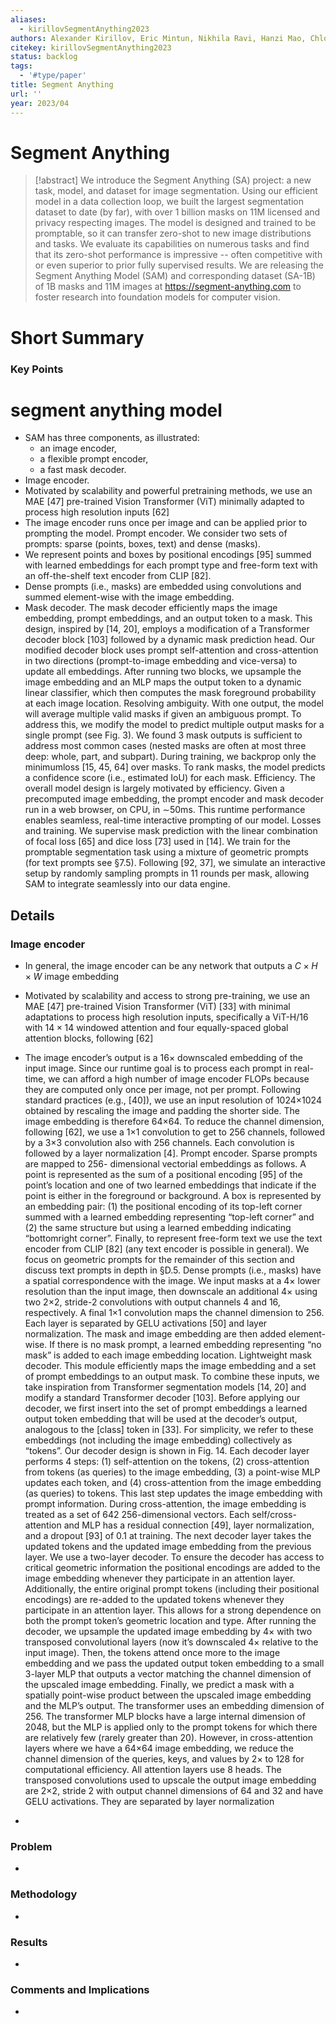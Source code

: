```yaml
---
aliases:
  - kirillovSegmentAnything2023
authors: Alexander Kirillov, Eric Mintun, Nikhila Ravi, Hanzi Mao, Chloe Rolland, Laura Gustafson, Tete Xiao, Spencer Whitehead, Alexander C. Berg, Wan-Yen Lo, Piotr Dollár, Ross Girshick
citekey: kirillovSegmentAnything2023
status: backlog
tags:
  - '#type/paper'
title: Segment Anything
url: ''
year: 2023/04
---
```


# Segment Anything

> \[!abstract\]
> We introduce the Segment Anything (SA) project: a new task, model, and dataset for image segmentation. Using our efficient model in a data collection loop, we built the largest segmentation dataset to date (by far), with over 1 billion masks on 11M licensed and privacy respecting images. The model is designed and trained to be promptable, so it can transfer zero-shot to new image distributions and tasks. We evaluate its capabilities on numerous tasks and find that its zero-shot performance is impressive -- often competitive with or even superior to prior fully supervised results. We are releasing the Segment Anything Model (SAM) and corresponding dataset (SA-1B) of 1B masks and 11M images at https://segment-anything.com to foster research into foundation models for computer vision.

# Short Summary

### Key Points

# segment anything model

- SAM has three components, as illustrated:
  - an image encoder,
  - a flexible prompt encoder,
  - a fast mask decoder.
- Image encoder.
- Motivated by scalability and powerful pretraining methods, we use an MAE \[47\] pre-trained Vision Transformer (ViT) minimally adapted to process high resolution inputs \[62\]
- The image encoder runs once per image and can be applied prior to prompting the model. Prompt encoder. We consider two sets of prompts: sparse (points, boxes, text) and dense (masks).
- We represent points and boxes by positional encodings \[95\] summed with learned embeddings for each prompt type and free-form text with an off-the-shelf text encoder from CLIP \[82\].
- Dense prompts (i.e., masks) are embedded using convolutions and summed element-wise with the image embedding.
- Mask decoder. The mask decoder efficiently maps the image embedding, prompt embeddings, and an output token to a mask. This design, inspired by \[14, 20\], employs a modification of a Transformer decoder block \[103\] followed by a dynamic mask prediction head. Our modified decoder block uses prompt self-attention and cross-attention in two directions (prompt-to-image embedding and vice-versa) to update all embeddings. After running two blocks, we upsample the image embedding and an MLP maps the output token to a dynamic linear classifier, which then computes the mask foreground probability at each image location. Resolving ambiguity. With one output, the model will average multiple valid masks if given an ambiguous prompt. To address this, we modify the model to predict multiple output masks for a single prompt (see Fig. 3). We found 3 mask outputs is sufficient to address most common cases (nested masks are often at most three deep: whole, part, and subpart). During training, we backprop only the minimumloss \[15, 45, 64\] over masks. To rank masks, the model predicts a confidence score (i.e., estimated IoU) for each mask. Efficiency. The overall model design is largely motivated by efficiency. Given a precomputed image embedding, the prompt encoder and mask decoder run in a web browser, on CPU, in ∼50ms. This runtime performance enables seamless, real-time interactive prompting of our model. Losses and training. We supervise mask prediction with the linear combination of focal loss \[65\] and dice loss \[73\] used in \[14\]. We train for the promptable segmentation task using a mixture of geometric prompts (for text prompts see §7.5). Following \[92, 37\], we simulate an interactive setup by randomly sampling prompts in 11 rounds per mask, allowing SAM to integrate seamlessly into our data engine.

## Details

### Image encoder

- In general, the image encoder can be any network that outputs a $C\times H\times W$ image embedding

- Motivated by scalability and access to strong pre-training, we use an MAE \[47\] pre-trained Vision Transformer (ViT) \[33\] with minimal adaptations to process high resolution inputs, specifically a ViT-H/16 with $14\times 14$ windowed attention and four equally-spaced global attention blocks, following \[62\]

- The image encoder’s output is a $16\times$ downscaled embedding of the input image. Since our runtime goal is to process each prompt in real-time, we can afford a high number of image encoder FLOPs because they are computed only once per image, not per prompt. Following standard practices (e.g., \[40\]), we use an input resolution of 1024×1024 obtained by rescaling the image and padding the shorter side. The image embedding is therefore 64×64. To reduce the channel dimension, following \[62\], we use a 1×1 convolution to get to 256 channels, followed by a 3×3 convolution also with 256 channels. Each convolution is followed by a layer normalization \[4\]. Prompt encoder. Sparse prompts are mapped to 256- dimensional vectorial embeddings as follows. A point is represented as the sum of a positional encoding \[95\] of the point’s location and one of two learned embeddings that indicate if the point is either in the foreground or background. A box is represented by an embedding pair: (1) the positional encoding of its top-left corner summed with a learned embedding representing “top-left corner” and (2) the same structure but using a learned embedding indicating “bottomright corner”. Finally, to represent free-form text we use the text encoder from CLIP \[82\] (any text encoder is possible in general). We focus on geometric prompts for the remainder of this section and discuss text prompts in depth in §D.5. Dense prompts (i.e., masks) have a spatial correspondence with the image. We input masks at a 4× lower resolution than the input image, then downscale an additional 4× using two 2×2, stride-2 convolutions with output channels 4 and 16, respectively. A final 1×1 convolution maps the channel dimension to 256. Each layer is separated by GELU activations \[50\] and layer normalization. The mask and image embedding are then added element-wise. If there is no mask prompt, a learned embedding representing “no mask” is added to each image embedding location. Lightweight mask decoder. This module efficiently maps the image embedding and a set of prompt embeddings to an output mask. To combine these inputs, we take inspiration from Transformer segmentation models \[14, 20\] and modify a standard Transformer decoder \[103\]. Before applying our decoder, we first insert into the set of prompt embeddings a learned output token embedding that will be used at the decoder’s output, analogous to the \[class\] token in \[33\]. For simplicity, we refer to these embeddings (not including the image embedding) collectively as “tokens”. Our decoder design is shown in Fig. 14. Each decoder layer performs 4 steps: (1) self-attention on the tokens, (2) cross-attention from tokens (as queries) to the image embedding, (3) a point-wise MLP updates each token, and (4) cross-attention from the image embedding (as queries) to tokens. This last step updates the image embedding with prompt information. During cross-attention, the image embedding is treated as a set of 642 256-dimensional vectors. Each self/cross-attention and MLP has a residual connection \[49\], layer normalization, and a dropout \[93\] of 0.1 at training. The next decoder layer takes the updated tokens and the updated image embedding from the previous layer. We use a two-layer decoder. To ensure the decoder has access to critical geometric information the positional encodings are added to the image embedding whenever they participate in an attention layer. Additionally, the entire original prompt tokens (including their positional encodings) are re-added to the updated tokens whenever they participate in an attention layer. This allows for a strong dependence on both the prompt token’s geometric location and type. After running the decoder, we upsample the updated image embedding by 4× with two transposed convolutional layers (now it’s downscaled 4× relative to the input image). Then, the tokens attend once more to the image embedding and we pass the updated output token embedding to a small 3-layer MLP that outputs a vector matching the channel dimension of the upscaled image embedding. Finally, we predict a mask with a spatially point-wise product between the upscaled image embedding and the MLP’s output. The transformer uses an embedding dimension of 256. The transformer MLP blocks have a large internal dimension of 2048, but the MLP is applied only to the prompt tokens for which there are relatively few (rarely greater than 20). However, in cross-attention layers where we have a 64×64 image embedding, we reduce the channel dimension of the queries, keys, and values by 2× to 128 for computational efficiency. All attention layers use 8 heads. The transposed convolutions used to upscale the output image embedding are 2×2, stride 2 with output channel dimensions of 64 and 32 and have GELU activations. They are separated by layer normalization

-

### Problem

-

### Methodology

-

### Results

-

### Comments and Implications

-
